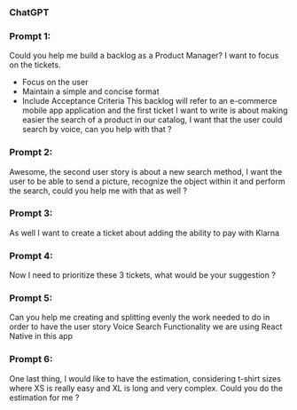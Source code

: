 ### ChatGPT

### Prompt 1:

Could you help me build a backlog as a Product Manager? I want to focus on the tickets.

- Focus on the user
- Maintain a simple and concise format
- Include Acceptance Criteria
  This backlog will refer to an e-commerce mobile app application and the first ticket I want to write is about making easier the search of a product in our catalog, I want that the user could search by voice, can you help with that ?

### Prompt 2:

Awesome, the second user story is about a new search method, I want the user to be able to send a picture, recognize the object within it and perform the search, could you help me with that as well ?

### Prompt 3:

As well I want to create a ticket about adding the ability to pay with Klarna

### Prompt 4:

Now I need to prioritize these 3 tickets, what would be your suggestion ?

### Prompt 5:

Can you help me creating and splitting evenly the work needed to do in order to have the user story Voice Search Functionality we are using React Native in this app

### Prompt 6:

One last thing, I would like to have the estimation, considering t-shirt sizes where XS is really easy and XL is long and very complex. Could you do the estimation for me ?
